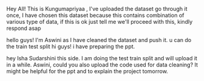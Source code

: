 Hey All! This is Kungumapriyaa , I've uploaded the dataset go through it once, I have chosen this dataset because this contains combination of various type of data, if this is ok just tell me we'll proceed with this, kindly respond asap

hello guys! I'm Aswini as I have cleaned the dataset and push it. u can do the train test split 
hi guys! i have preparing the ppt.

hey Isha Sudarshini this side. I am doing the test train split and will upload it in a while. Aswini, could you also upload the code used for data cleaning? It might be helpful for the ppt and to explain the project tomorrow. 
